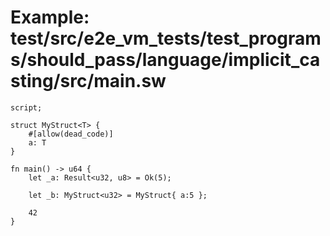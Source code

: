 # Example: test/src/e2e_vm_tests/test_programs/should_pass/language/implicit_casting/src/main.sw

```sway
script;

struct MyStruct<T> {
    #[allow(dead_code)]
    a: T
}

fn main() -> u64 {
    let _a: Result<u32, u8> = Ok(5);

    let _b: MyStruct<u32> = MyStruct{ a:5 };

    42
}

```
